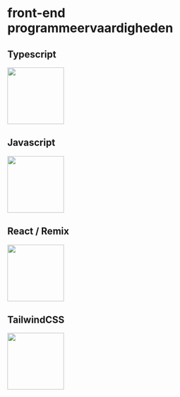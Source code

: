 # front-end programmeervaardigheden

<div style={{display: 'flex', gap: '50px'}}>
<skill>

## Typescript

<img height="128px" width="128px" src="https://cdn.jsdelivr.net/gh/devicons/devicon/icons/typescript/typescript-original.svg" />
</skill>
<skill>

## Javascript

<img height="128px" width="128px" src="https://cdn.jsdelivr.net/gh/devicons/devicon/icons/javascript/javascript-original.svg" />
</skill>
</div>

<div style={{display: 'flex', gap: '50px'}}>
<skill>

## React / Remix

<img height="128px" width="128px" src="https://cdn.jsdelivr.net/gh/devicons/devicon/icons/react/react-original.svg" />
</skill>          
<skill>

## TailwindCSS

<img height="128px" width="128px" src="https://cdn.jsdelivr.net/gh/devicons/devicon/icons/tailwindcss/tailwindcss-plain.svg" />
</skill>
</div>
